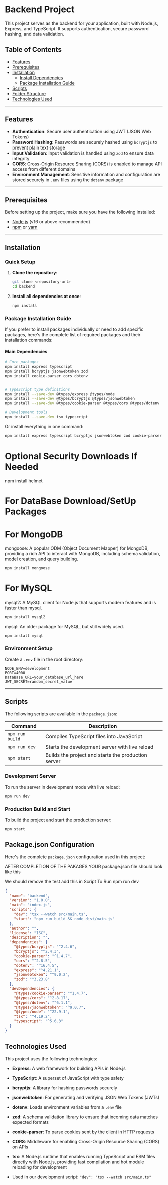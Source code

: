 # Backend Project

This project serves as the backend for your application, built with Node.js, Express, and TypeScript. It supports authentication, secure password hashing, and data validation.

## Table of Contents

- [Features](#features)
- [Prerequisites](#prerequisites)
- [Installation](#installation)
  - [Install Dependencies](#install-dependencies)
  - [Package Installation Guide](#package-installation-guide)
- [Scripts](#scripts)
- [Folder Structure](#folder-structure)
- [Technologies Used](#technologies-used)

---

## Features

- **Authentication**: Secure user authentication using JWT (JSON Web Tokens)
- **Password Hashing**: Passwords are securely hashed using `bcryptjs` to prevent plain text storage
- **Input Validation**: Input validation is handled using `zod` to ensure data integrity
- **CORS**: Cross-Origin Resource Sharing (CORS) is enabled to manage API access from different domains
- **Environment Management**: Sensitive information and configuration are stored securely in `.env` files using the `dotenv` package

---

## Prerequisites

Before setting up the project, make sure you have the following installed:

- [Node.js](https://nodejs.org/) (v16 or above recommended)
- [npm](https://www.npmjs.com/) or [yarn](https://yarnpkg.com/)

---

## Installation

### Quick Setup

1. **Clone the repository**:

   ```bash
   git clone <repository-url>
   cd backend
   ```

2. **Install all dependencies at once**:
   ```bash
   npm install
   ```

### Package Installation Guide

If you prefer to install packages individually or need to add specific packages, here's the complete list of required packages and their installation commands:

#### Main Dependencies

```bash
# Core packages
npm install express typescript
npm install bcryptjs jsonwebtoken zod
npm install cookie-parser cors dotenv


# TypeScript type definitions
npm install --save-dev @types/express @types/node
npm install --save-dev @types/bcryptjs @types/jsonwebtoken
npm install --save-dev @types/cookie-parser @types/cors @types/dotenv

# Development tools
npm install --save-dev tsx typescript
```

Or install everything in one command:

```bash
npm install express typescript bcryptjs jsonwebtoken zod cookie-parser cors dotenv && npm install --save-dev @types/express @types/node @types/bcryptjs @types/jsonwebtoken @types/cookie-parser @types/cors @types/dotenv tsx typescript
```

# Optional Security Downloads If Needed

npm install helmet <!-- no dependencies --- -->

# For DataBase Download/SetUp Packages

# For MongoDB

mongoose: A popular ODM (Object Document Mapper) for MongoDB, providing a rich API to interact with MongoDB, including schema validation, model creation, and query building.

```bash
npm install mongoose
```

# For MySQL

mysql2: A MySQL client for Node.js that supports modern features and is faster than mysql.

```bash
npm install mysql2
```

mysql: An older package for MySQL, but still widely used.

```bash
npm install mysql
```

### Environment Setup

Create a `.env` file in the root directory:

```env
NODE_ENV=development
PORT=4000
DataBase_URL=your_database_url_here
JWT_SECRET=random_secret_value
```

---

## Scripts

The following scripts are available in the `package.json`:

| Command         | Description                                         |
| --------------- | --------------------------------------------------- |
| `npm run build` | Compiles TypeScript files into JavaScript           |
| `npm run dev`   | Starts the development server with live reload      |
| `npm start`     | Builds the project and starts the production server |

### Development Server

To run the server in development mode with live reload:

```bash
npm run dev
```

### Production Build and Start

To build the project and start the production server:

```bash
npm start
```

## Package.json Configuration

Here's the complete `package.json` configuration used in this project:

AFTER COMPLETION OF THE PAKAGES YOUR package.json file should look like this

We should remove the test add this in Script To Run npm run dev

```json
{
  "name": "backend",
  "version": "1.0.0",
  "main": "index.js",
  "scripts": {
    "dev": "tsx --watch src/main.ts",
    "start": "npm run build && node dist/main.js"
  },
  "author": "",
  "license": "ISC",
  "description": "",
  "dependencies": {
    "@types/bcryptjs": "^2.4.6",
    "bcryptjs": "^2.4.3",
    "cookie-parser": "^1.4.7",
    "cors": "^2.8.5",
    "dotenv": "^16.4.5",
    "express": "^4.21.1",
    "jsonwebtoken": "^9.0.2",
    "zod": "^3.23.8"
  },
  "devDependencies": {
    "@types/cookie-parser": "^1.4.7",
    "@types/cors": "^2.8.17",
    "@types/dotenv": "^6.1.1",
    "@types/jsonwebtoken": "^9.0.7",
    "@types/node": "^22.9.1",
    "tsx": "^4.19.2",
    "typescript": "^5.6.3"
  }
}
```

## Technologies Used

This project uses the following technologies:

- **Express**: A web framework for building APIs in Node.js
- **TypeScript**: A superset of JavaScript with type safety
- **bcryptjs**: A library for hashing passwords securely
- **jsonwebtoken**: For generating and verifying JSON Web Tokens (JWTs)
- **dotenv**: Loads environment variables from a `.env` file
- **zod**: A schema validation library to ensure that incoming data matches expected formats
- **cookie-parser**: To parse cookies sent by the client in HTTP requests
- **CORS**: Middleware for enabling Cross-Origin Resource Sharing (CORS) on APIs

- **tsx**: A Node.js runtime that enables running TypeScript and ESM files directly with Node.js, providing fast compilation and hot module reloading for development

- Used in our development script: `"dev": "tsx --watch src/main.ts"`
